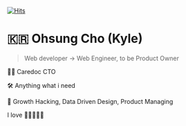 [![Hits](https://hits.seeyoufarm.com/api/count/incr/badge.svg?url=https://github.com/fifthsage)](https://hits.seeyoufarm.com)

# 🇰🇷 Ohsung Cho (Kyle)

> Web developer -> Web Engineer, to be Product Owner

👨‍💻 Caredoc CTO

🛠 Anything what i need

👀 Growth Hacking, Data Driven Design, Product Managing

I love 🏌️‍♂️🎾🥃🍷
